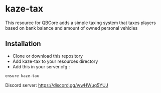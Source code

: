 # kaze-tax

This resource for QBCore adds a simple taxing system that taxes players based on bank balance and amount of owned personal vehicles

## Installation
- Clone or download this repository
- Add kaze-tax to your resources directory
- Add this in your server.cfg :

` ensure kaze-tax `

Discord server: https://discord.gg/wwHWuq5YUJ